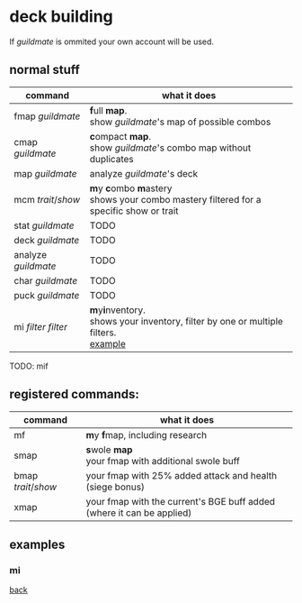 # deck building
If _guildmate_ is ommited your own account will be used.

## normal stuff

| command 				| what it does 									|
| -- | -- |
| fmap _guildmate_    	| **f**ull **map**.<br>show _guildmate_'s map of possible combos 	|
| cmap _guildmate_    	| **c**ompact **map**.<br>show _guildmate_'s combo map without duplicates	|
| map _guildmate_     	| analyze _guildmate_'s deck 					|
| mcm _trait_/_show_ | **m**y **c**ombo **m**astery<br> shows your combo mastery filtered for a specific show or trait |
| stat _guildmate_    	| TODO 											|
| deck _guildmate_    	| TODO 											|
| analyze _guildmate_ 	| TODO 											|
| char _guildmate_    	| TODO 											|
| puck _guildmate_    	| TODO 											|
| mi _filter_ _filter_ | **m**y**i**nventory.<br> shows your inventory, filter by one or multiple filters. <br>[example](#mi_example)|

TODO: mif

## registered commands:

| command 				| what it does 									|
| -- | -- |
| mf | **m**y **f**map, including research|
| smap | **s**wole **map**<br>your fmap with additional swole buff |
| bmap _trait_/_show_ | your fmap with 25% added attack and health (siege bonus)|
| xmap | your fmap with the current's BGE buff added <br>(where it can be applied)|

## examples

### mi <a name="mi_example"></a>

[back](index)
<!--stackedit_data:
eyJoaXN0b3J5IjpbLTk4NjE4NTQ0Nyw5ODUxMjYzNTcsLTEyMj
Y1OTkwNTcsLTEzMDU2MjQ4NTIsLTg2NzM4NzIyMywtMTYwNjY4
ODQ5NSw0MDcxMTc2NDMsLTEyMzU4MjYzMDRdfQ==
-->